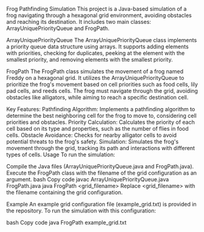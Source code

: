 Frog Pathfinding Simulation
This project is a Java-based simulation of a frog navigating through a hexagonal grid environment, avoiding obstacles and reaching its destination. It includes two main classes: ArrayUniquePriorityQueue and FrogPath.

ArrayUniquePriorityQueue
The ArrayUniquePriorityQueue class implements a priority queue data structure using arrays. It supports adding elements with priorities, checking for duplicates, peeking at the element with the smallest priority, and removing elements with the smallest priority.

FrogPath
The FrogPath class simulates the movement of a frog named Freddy on a hexagonal grid. It utilizes the ArrayUniquePriorityQueue to prioritize the frog's movement based on cell priorities such as food cells, lily pad cells, and reeds cells. The frog must navigate through the grid, avoiding obstacles like alligators, while aiming to reach a specific destination cell.

Key Features:
Pathfinding Algorithm: Implements a pathfinding algorithm to determine the best neighboring cell for the frog to move to, considering cell priorities and obstacles.
Priority Calculation: Calculates the priority of each cell based on its type and properties, such as the number of flies in food cells.
Obstacle Avoidance: Checks for nearby alligator cells to avoid potential threats to the frog's safety.
Simulation: Simulates the frog's movement through the grid, tracking its path and interactions with different types of cells.
Usage
To run the simulation:

Compile the Java files (ArrayUniquePriorityQueue.java and FrogPath.java).
Execute the FrogPath class with the filename of the grid configuration as an argument.
bash
Copy code
javac ArrayUniquePriorityQueue.java FrogPath.java
java FrogPath <grid_filename>
Replace <grid_filename> with the filename containing the grid configuration.

Example
An example grid configuration file (example_grid.txt) is provided in the repository. To run the simulation with this configuration:

bash
Copy code
java FrogPath example_grid.txt
